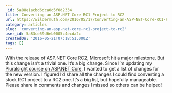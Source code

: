 ```yaml
---
_id: 5a88e1acbd6dca0d5f0d2334
title: Converting an ASP.NET Core RC1 Project to RC2
url: https://wildermuth.com/2016/05/17/Converting-an-ASP-NET-Core-RC1-Project-to-RC2
category: articles
slug: 'converting-an-asp-net-core-rc1-project-to-rc2'
user_id: 5a83ce59d6eb0005c4ecda2c
createdOn: '2016-05-21T07:18:51.000Z'
tags: []
---
```


With the release of ASP.NET Core RC2, Microsoft hit a major milestone. But this change isn’t a trivial one. It’s a big change. Since I’m updating my <a href="http://shawnw.me/learnaspnetcore" target="_blank">Pluralsight course on ASP.NET Core</a>, I wanted to get a list of changes for the new version. I figured I’d share all the changes I could find converting a stock RC1 project to a RC2 one. It’s a big list, but hopefully manageable. Please share in comments and changes I missed so others can be helped!

